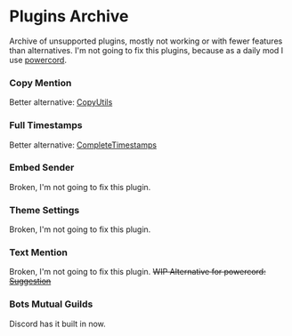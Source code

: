 # Plugins Archive
Archive of unsupported plugins, mostly not working or with fewer features than alternatives.
I'm not going to fix this plugins, because as a daily mod I use [powercord](https://github.com/powercord-org/powercord).

### Copy Mention
Better alternative: [CopyUtils](https://github.com/polop2301/BD-Plugins/blob/master/Plugins/CopyUtils/CopyUtils.plugin.js)

### Full Timestamps
Better alternative: [CompleteTimestamps](https://github.com/mwittrien/BetterDiscordAddons/tree/master/Plugins/CompleteTimestamps)

### Embed Sender
Broken, I'm not going to fix this plugin.

### Theme Settings
Broken, I'm not going to fix this plugin.

### Text Mention
Broken, I'm not going to fix this plugin. ~~WIP Alternative for powercord: [Suggestion](https://github.com/powercord-community/suggestions/issues/1)~~

### Bots Mutual Guilds
Discord has it built in now.
